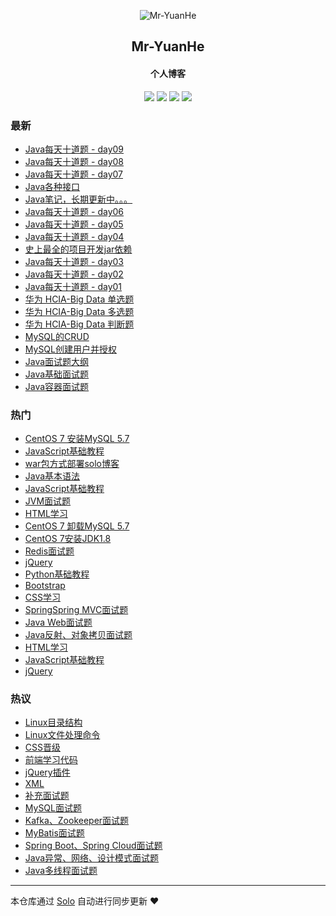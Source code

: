 <p align="center"><img alt="Mr-YuanHe" src="https://img.hacpai.com/avatar/1557558140040_1568594630932.jpeg?imageView2/1/w/256/h/256/interlace/0/q/100&timestamp=1571386900257"></p><h2 align="center">
Mr-YuanHe
</h2>

<h4 align="center">个人博客</h4>
<p align="center"><a title="Mr-YuanHe" target="_blank" href="https://github.com/Mr-Yuanhe/solo-blog"><img src="https://img.shields.io/github/last-commit/Mr-Yuanhe/solo-blog.svg?style=flat-square&color=FF9900"></a>
<a title="GitHub repo size in bytes" target="_blank" href="https://github.com/Mr-Yuanhe/solo-blog"><img src="https://img.shields.io/github/repo-size/Mr-Yuanhe/solo-blog.svg?style=flat-square"></a>
<a title="Solo Version" target="_blank" href="https://github.com/b3log/solo/releases"><img src="https://img.shields.io/badge/solo-3.6.4-f1e05a.svg?style=flat-square&color=blueviolet"></a>
<a title="Hits" target="_blank" href="https://github.com/b3log/hits"><img src="https://hits.b3log.org/Mr-Yuanhe/solo-blog.svg"></a></p>

### 最新

* [Java每天十道题 - day09](http://www.yuanheweb.com/articles/2019/11/13/1573624201947.html)
* [Java每天十道题 - day08](http://www.yuanheweb.com/articles/2019/11/12/1573537600267.html)
* [Java每天十道题 - day07](http://www.yuanheweb.com/articles/2019/11/11/1573451381102.html)
* [Java各种接口](http://www.yuanheweb.com/articles/2019/11/10/1573383071777.html)
* [Java笔记，长期更新中。。。](http://www.yuanheweb.com/articles/2019/11/10/1573372763794.html)
* [Java每天十道题 - day06](http://www.yuanheweb.com/articles/2019/11/08/1573192263548.html)
* [Java每天十道题 - day05](http://www.yuanheweb.com/articles/2019/11/07/1573130081367.html)
* [Java每天十道题 - day04](http://www.yuanheweb.com/articles/2019/11/06/1573034428639.html)
* [史上最全的项目开发jar依赖](http://www.yuanheweb.com/articles/2019/11/06/1573023979715.html)
* [Java每天十道题 - day03](http://www.yuanheweb.com/articles/2019/11/05/1572933061054.html)
* [Java每天十道题 - day02](http://www.yuanheweb.com/articles/2019/11/04/1572867006098.html)
* [Java每天十道题 - day01](http://www.yuanheweb.com/articles/2019/11/03/1572777896478.html)
* [华为 HCIA-Big Data 单选题](http://www.yuanheweb.com/articles/2019/11/01/1572569616402.html)
* [华为 HCIA-Big Data 多选题](http://www.yuanheweb.com/articles/2019/10/31/1572499122477.html)
* [华为 HCIA-Big Data 判断题](http://www.yuanheweb.com/articles/2019/10/31/1572489747535.html)
* [MySQL的CRUD](http://www.yuanheweb.com/articles/2019/10/25/1572018542775.html)
* [MySQL创建用户并授权](http://www.yuanheweb.com/articles/2019/10/25/1572017996312.html)
* [Java面试题大纲](http://www.yuanheweb.com/articles/2019/10/17/1571301954596.html)
* [Java基础面试题](http://www.yuanheweb.com/articles/2019/10/17/1571301586496.html)
* [Java容器面试题](http://www.yuanheweb.com/articles/2019/10/17/1571301552726.html)

### 热门

* [CentOS 7 安装MySQL 5.7](http://www.yuanheweb.com/articles/2019/09/16/1568611730681.html)
* [JavaScript基础教程](http://www.yuanheweb.com/articles/2019/09/17/1568719612924.html)
* [war包方式部署solo博客](http://www.yuanheweb.com/articles/2019/09/21/1568995728707.html)
* [Java基本语法](http://www.yuanheweb.com/articles/2019/09/15/1568531187918.html)
* [JavaScript基础教程](http://www.yuanheweb.com/articles/2019/09/17/1568719908797.html)
* [JVM面试题](http://www.yuanheweb.com/articles/2019/10/17/1571300060790.html)
* [HTML学习](http://www.yuanheweb.com/articles/2019/09/17/1568652644765.html)
* [CentOS 7 卸载MySQL 5.7](http://www.yuanheweb.com/articles/2019/09/16/1568616652854.html)
* [CentOS 7安装JDK1.8 ](http://www.yuanheweb.com/articles/2019/09/20/1568989171576.html)
* [Redis面试题](http://www.yuanheweb.com/articles/2019/10/17/1571300148246.html)
* [jQuery](http://www.yuanheweb.com/articles/2019/09/18/1568813221540.html)
* [Python基础教程](http://www.yuanheweb.com/articles/2019/09/19/1568875782008.html)
* [Bootstrap](http://www.yuanheweb.com/articles/2019/09/24/1569320819776.html)
* [CSS学习](http://www.yuanheweb.com/articles/2019/09/17/1568651723977.html)
* [SpringSpring MVC面试题](http://www.yuanheweb.com/articles/2019/10/17/1571301078556.html)
* [Java Web面试题](http://www.yuanheweb.com/articles/2019/10/17/1571301214596.html)
* [Java反射、对象拷贝面试题](http://www.yuanheweb.com/articles/2019/10/17/1571301251387.html)
* [HTML学习](http://www.yuanheweb.com/articles/2019/09/17/1568651293523.html)
* [JavaScript基础教程](http://www.yuanheweb.com/articles/2019/09/18/1568812155818.html)
* [jQuery](http://www.yuanheweb.com/articles/2019/09/18/1568813407846.html)

### 热议

* [Linux目录结构](http://www.yuanheweb.com/articles/2019/09/15/1568540856966.html)
* [Linux文件处理命令](http://www.yuanheweb.com/articles/2019/09/15/1568547117311.html)
* [CSS晋级](http://www.yuanheweb.com/articles/2019/09/17/1568652160688.html)
* [前端学习代码](http://www.yuanheweb.com/articles/2019/09/18/1568818883145.html)
* [jQuery插件](http://www.yuanheweb.com/articles/2019/09/24/1569318733397.html)
* [XML](http://www.yuanheweb.com/articles/2019/09/26/1569511697360.html)
* [补充面试题](http://www.yuanheweb.com/articles/2019/10/17/1571299896461.html)
* [MySQL面试题](http://www.yuanheweb.com/articles/2019/10/17/1571300601470.html)
* [Kafka、Zookeeper面试题](http://www.yuanheweb.com/articles/2019/10/17/1571300692656.html)
* [MyBatis面试题](http://www.yuanheweb.com/articles/2019/10/17/1571300971624.html)
* [Spring Boot、Spring Cloud面试题](http://www.yuanheweb.com/articles/2019/10/17/1571301027506.html)
* [Java异常、网络、设计模式面试题](http://www.yuanheweb.com/articles/2019/10/17/1571301158697.html)
* [Java多线程面试题](http://www.yuanheweb.com/articles/2019/10/17/1571301513531.html)

---

本仓库通过 [Solo](https://github.com/b3log/solo) 自动进行同步更新 ❤️ 
